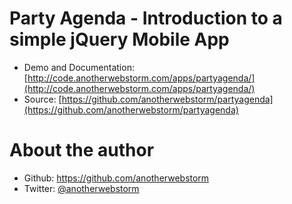 Party Agenda - Introduction to a simple jQuery Mobile App
============================================

* Demo and Documentation: [http://code.anotherwebstorm.com/apps/partyagenda/](http://code.anotherwebstorm.com/apps/partyagenda/)
* Source: [https://github.com/anotherwebstorm/partyagenda](https://github.com/anotherwebstorm/partyagenda)


About the author
================

* Github: https://github.com/anotherwebstorm
* Twitter: [@anotherwebstorm](http://twitter.com/anotherwebstorm)